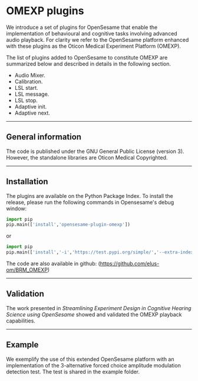 # OMEXP plugins

We introduce a set of plugins for OpenSesame that enable the implementation of behavioural and cognitive tasks involving advanced audio playback.
For clarity we refer to the OpenSesame platform enhanced with these plugins as the Oticon Medical Experiment Platform (OMEXP).

The list of plugins added to OpenSesame to constitute OMEXP are summarized below and described in details in the following section.
- Audio Mixer.
- Calibration.
- LSL start.
- LSL message.
- LSL stop.
- Adaptive init.
- Adaptive next.

***
## General information

The code is published under the GNU General Public License (version 3).
However, the standalone libraries are Oticon Medical Copyrighted.



***
## Installation

The plugins are available on the Python Package Index. To install the release, please run the following commands in Opensesame's debug window:

```python
import pip
pip.main(['install','opensesame-plugin-omexp'])
```

or
```python
import pip
pip.main(['install','-i','https://test.pypi.org/simple/','--extra-index-url','https://pypi.org/simple/','opensesame-plugin-omexp==0.1.1.post7'])
```

The code are also available in github: (https://github.com/elus-om/BRM_OMEXP)

***

## Validation

The work presented in _Streamlining Experiment Design in Cognitive Hearing Science using OpenSesame_ showed and validated the OMEXP playback capabilities.

***
## Example
We exemplify the use of this extended OpenSesame platform with an implementation of the 3-alternative forced choice amplitude modulation detection test. The test is shared in the example folder.

